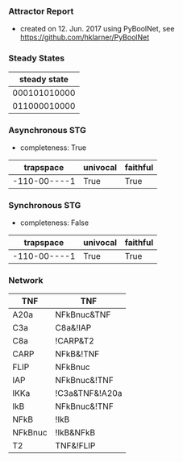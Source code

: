 

### Attractor Report
 * created on 12. Jun. 2017 using PyBoolNet, see https://github.com/hklarner/PyBoolNet

### Steady States
| steady state |
| ------------ | 
| 000101010000 |
| 011000010000 |

### Asynchronous STG
 * completeness: True

| trapspace      | univocal  | faithful  |
| -------------- | --------- | --------- |
| -110-00----1   | True      | True      |

### Synchronous STG
 * completeness: False

| trapspace      | univocal  | faithful  |
| -------------- | --------- | --------- |
| -110-00----1   | True      | True      |

### Network
| TNF     | TNF                                       |
| ------- | ----------------------------------------- |
| A20a    | NFkBnuc&TNF                               |
| C3a     | C8a&!IAP                                  |
| C8a     | !CARP&T2 | !CARP&C3a                      |
| CARP    | NFkB&!TNF | !TNF&!C3a | NFkBnuc&!C3a      |
| FLIP    | NFkBnuc                                   |
| IAP     | NFkBnuc&!TNF | !TNF&!C3a | NFkBnuc&!C3a   |
| IKKa    | !C3a&TNF&!A20a                            |
| IkB     | NFkBnuc&!TNF | !TNF&!IKKa | NFkBnuc&!IKKa |
| NFkB    | !IkB                                      |
| NFkBnuc | !IkB&NFkB                                 |
| T2      | TNF&!FLIP                                 |

